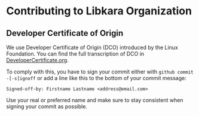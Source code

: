 # Contributing to Libkara Organization

## Developer Certificate of Origin

We use Developer Certificate of Origin (DCO) introduced by the Linux Foundation. You can find the full transcription of DCO in [DeveloperCertificate.org](https://developercertificate.org/).

To comply with this, you have to sign your commit either with `github commit -[-s]ignoff` or add a line like this to the bottom of your commit message:

```
Signed-off-by: Firstname Lastname <address@email.com>
```

Use your real or preferred name and make sure to stay consistent when signing your commit as possible.
